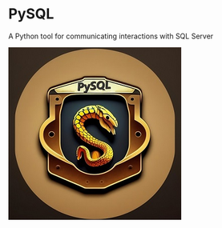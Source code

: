 #                          PySQL
<p align="center">

A Python tool for communicating interactions with SQL Server
</p>

![LOGO](https://github.com/sajad-git/PySQL/blob/crawler/readme/lugu.jpg?raw=true)

